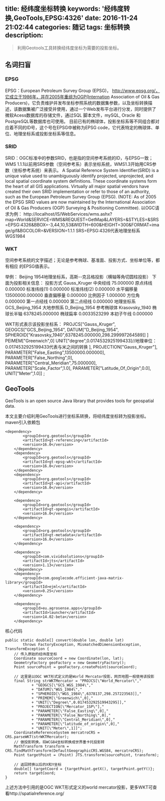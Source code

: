 ﻿title: 经纬度坐标转换
keywords: '经纬度转换,GeoTools,EPSG:4326'
date: 2016-11-24 21:02:44
categories: 随记
tags: 坐标转换
description:
---
<blockquote class="blockquote-center">
利用Geotools工具转换经纬度坐标为需要的投影坐标。
</blockquote>



<!--more-->

## 名词扫盲

###  EPSG
EPSG：European Petroleum Survey Group (EPSG)， http://www.epsg.org/，它成立于1986年，并在2005年重组为OGP(Internation Association of Oil & Gas Producers)，它负责维护并发布坐标参照系统的数据集参数，以及坐标转换描述，该数据集被广泛接受并使用，通过一个Web发布平台进行分发，同时提供了微软Acess数据库的存储文件，通过SQL 脚本文件，mySQL, Oracle 和PostgreSQL等数据库也可使用。
目前已有的椭球体，投影坐标系等不同组合都对应着不同的ID号，这个号在EPSG中被称为EPSG code，它代表特定的椭球体、单位、地理坐标系或投影坐标系等信息。

### SRID
SRID：OGC标准中的参数SRID，也是指的空间参考系统的ID，与EPSG一致；WMS 1.1.1以前用SRS参数（空间参考系）表示坐标系统，WMS1.3开始用CRS参数（坐标参考系统）来表示。
    A Spatial Reference System Identifier(SRID) is a unique value used to unambiguously identify projected, unprojected, and local spatial coordinate system definitions. These coordinate systems form the heart of all GIS applications.
    Virtually all major spatial vendors have created their own SRID implementation or refer to those of an authority, such as the European Petroleum Survey Group (EPSG). (NOTE: As of 2005 the EPSG SRID values are now maintained by the International Association of Oil & Gas Producers (OGP) Surveying & Positioning Committee).
以OGC请求为例：
http://localhost/IS/WebServices/wms.ashx?map=World&SERVICE=WMS&REQUEST=GetMap&LAYERS=&STYLES=&SRS=EPSG:4326&BBOX=-3,44,10,53&WIDTH=600&HEIGHT=300&FORMAT=image/gif&BGCOLOR=&VERSION=1.1.1
SRS=EPSG:4326代表地理坐标系WGS1984
### WKT
空间参考系统的文字描述；无论是参考椭球、基准面、投影方式、坐标单位等，都有相应 的EPSG值表示。

举例：
Beijing 1954地理坐标系，高斯--克吕格投影（横轴等角切圆柱投影）
下面为投影相关信息：
投影方式 Gauss_Kruger
中央经线 75.000000
原点纬线 0.000000
标准纬线(1) 0.000000
标准纬线(2) 0.000000
水平偏移量 13500000.000000
垂直偏移量 0.000000
比例因子 1.000000
方位角   0.000000
第一点经线 0.000000
第二点经线 0.000000
地理坐标系 GCS_Beijing_1954
大地参照系 D_Beijing_1954
参考椭球体 Krasovsky_1940
椭球长半轴 6378245.000000
椭球扁率 0.0033523299
本初子午线 0.000000

WKT形式表示该投影坐标系：
PROJCS["Gauss_Kruger",
GEOGCS["GCS_Beijing_1954",
   DATUM["D_Beijing_1954",
    SPHEROID["Krasovsky_1940",6378245.000000,298.299997264589]] 
   ]
PEIMEM["Greenwich",0] 
UNIT["degree",0.0174532925199433]//地理单位：0.0174532925199433代表与米之间的转换
],
PROJECTION["Gauss_Kruger"],
PARAMETER["False_Easting",13500000.000000],
PARAMETER["False_Northing",0],
PARAMETER["Central_Meridian",75.000000],
PARAMETER["Scale_Factor",1.0],
PARAMETER["Latitude_Of_Origin",0.0],
UNIT["Meter",1.0]] ;

## GeoTools
GeoTools is an open source Java library that provides tools for geospatial data.

本文主要介绍利用GeoTools进行坐标系转换，将经纬度坐标转为投影坐标。
maven引入依赖包

    <dependency>
			<groupId>org.geotools</groupId>
			<artifactId>gt-referencing</artifactId>
			<version>16.0</version>
		</dependency>
		<dependency>
			<groupId>org.geotools</groupId>
			<artifactId>gt-epsg-wkt</artifactId>
			<version>16.0</version>
		</dependency>
		<dependency>
			<groupId>org.geotools</groupId>
			<artifactId>gt-api</artifactId>
			<version>16.0</version>
		</dependency>

		<dependency>
			<groupId>org.geotools</groupId>
			<artifactId>gt-opengis</artifactId>
			<version>16.0</version>
		</dependency>

		<dependency>
			<groupId>org.geotools</groupId>
			<artifactId>gt-metadata</artifactId>
			<version>16.0</version>
		</dependency>
		
		<dependency>
			<groupId>com.vividsolutions</groupId>
			<artifactId>jts</artifactId>
			<version>1.13</version>
		</dependency>
		<dependency>
			<groupId>com.googlecode.efficient-java-matrix-library</groupId>
			<artifactId>ejml</artifactId>
			<version>0.25</version>
		</dependency>

		<dependency>
			<groupId>eu.agrosense.apps</groupId>
			<artifactId>launcher</artifactId>
			<version>14.02-beta</version>
		</dependency>

核心代码

    public static double[] convert(double lon, double lat)
            throws FactoryException, MismatchedDimensionException, TransformException {
        // 传入原始的经纬度坐标
        Coordinate sourceCoord = new Coordinate(lon, lat);
        GeometryFactory geoFactory = new GeometryFactory();
        Point sourcePoint = geoFactory.createPoint(sourceCoord);

        // 这里是以OGC WKT形式定义的是World Mercator投影，网页地图一般使用该投影
        final String strWKTMercator = "PROJCS[\"World_Mercator\","
                + "GEOGCS[\"GCS_WGS_1984\","
                + "DATUM[\"WGS_1984\","
                + "SPHEROID[\"WGS_1984\",6378137,298.257223563]],"
                + "PRIMEM[\"Greenwich\",0],"
                + "UNIT[\"Degree\",0.017453292519943295]],"
                + "PROJECTION[\"Mercator_1SP\"],"
                + "PARAMETER[\"False_Easting\",0],"
                + "PARAMETER[\"False_Northing\",0],"
                + "PARAMETER[\"Central_Meridian\",0],"
                + "PARAMETER[\"latitude_of_origin\",0],"
                + "UNIT[\"Meter\",1]]";
        CoordinateReferenceSystem mercatroCRS = CRS.parseWKT(strWKTMercator);
        // 做投影转换，将WCG84坐标转换成世界墨卡托投影转
        MathTransform transform = CRS.findMathTransform(DefaultGeographicCRS.WGS84, mercatroCRS);
        Point targetPoint = (Point) JTS.transform(sourcePoint, transform);

        // 返回转换以后的X和Y坐标
        double[] targetCoord = {targetPoint.getX(), targetPoint.getY()};
        return targetCoord;
    }

上述方法中引用的是OGC WKT形式定义的world mercator投影，更多WKT可查看http://spatialreference.org/


